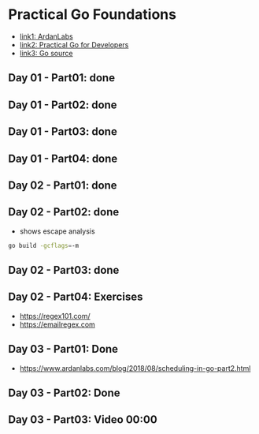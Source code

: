 # Practical Go Foundations

- [link1: ArdanLabs](https://courses.ardanlabs.com/courses/take/practical-go-foundations/lessons/39408320-day-03-part-03)
- [link2: Practical Go for Developers](https://www.353solutions.com/c/znga/)
- [link3: Go source](https://github.com/golang/go)

## Day 01 - Part01: done

## Day 01 - Part02: done

## Day 01 - Part03: done

## Day 01 - Part04: done

## Day 02 - Part01: done

## Day 02 - Part02: done

- shows escape analysis

```sh
go build -gcflags=-m
```

## Day 02 - Part03: done

## Day 02 - Part04: Exercises

- https://regex101.com/
- https://emailregex.com

## Day 03 - Part01:  Done

- https://www.ardanlabs.com/blog/2018/08/scheduling-in-go-part2.html

## Day 03 - Part02: Done

## Day 03 - Part03: Video 00:00
